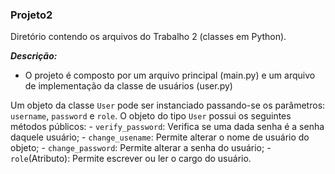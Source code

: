 ### Projeto2
  Diretório contendo os arquivos do Trabalho 2 (classes em Python).

  ***Descrição:***
  - O projeto é composto por um arquivo principal (main.py) e um arquivo de implementação da classe de usuários (user.py)

  Um objeto da classe `User` pode ser instanciado passando-se os parâmetros: `username`, `password` e `role`. O objeto do tipo `User` possui os seguintes métodos públicos:
    - ```verify_password```: Verifica se uma dada senha é a senha daquele usuário;
    - ```change_usename```: Permite alterar o nome de usuário do objeto;
    - ```change_password```: Permite alterar a senha do usuário;
    - ```role```(Atributo): Permite escrever ou ler o cargo do usuário.
